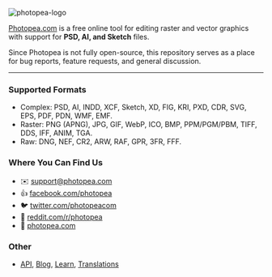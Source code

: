 ![photopea-logo](https://user-images.githubusercontent.com/79121360/112741096-3d56bd00-8f37-11eb-982d-1866764e642c.png)


[Photopea.com](//www.Photopea.com) is a free online tool for editing raster and vector graphics with support for **PSD, AI, and Sketch** files.

Since Photopea is not fully open-source, this repository serves as a place for bug reports, feature requests, and general discussion.

---

### Supported Formats
- Complex: PSD, AI, INDD, XCF, Sketch, XD, FIG, KRI, PXD, CDR, SVG, EPS, PDF, PDN, WMF, EMF.
- Raster: PNG (APNG), JPG, GIF, WebP, ICO, BMP, PPM/PGM/PBM, TIFF, DDS, IFF, ANIM, TGA.
- Raw: DNG, NEF, CR2, ARW, RAF, GPR, 3FR, FFF.

<!-- Right now, Photopea is:
- the best free image editor
- the best Photoshop alternative
- the only way to open Sketch files outsied Mac OS
- the best image editor for Chromebooks and other low power devices -->

### Where You Can Find Us
- :envelope: support@photopea.com
- :thumbsup: [facebook.com/photopea](https://facebook.com/photopea)
- :bird: [twitter.com/photopeacom](https://twitter.com/photopeacom)
- :orange_book: [reddit.com/r/photopea](https://www.reddit.com/r/photopea)
- :tada: [photopea.com](https://www.photopea.com)

### Other 
- [API](https://www.photopea.com/api), [Blog](https://blog.photopea.com), [Learn](https://www.photopea.com/learn), [Translations](https://www.photopea.com/translate)

